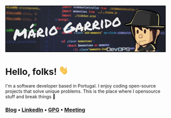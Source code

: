 [![Header](assets/header.jpg)](https://www.mariogarrido.pt/)

# Hello, folks! <img src="https://raw.githubusercontent.com/mariogarridopt/mariogarridopt/master/assets/wave.gif" width="30px" height="30px" />

I'm a software developer based in Portugal. I enjoy coding open-source projects that solve unique problems. This is the place where I opensource stuff and break things 🤣

### [Blog](https://blog.mariogarrido.pt/) • [LinkedIn](https://www.linkedin.com/in/mariogarridopt/) • [GPG](https://www.mariogarrido.pt/files/gpg.txt) • [Meeting](https://cal.com/mariogarrido)
